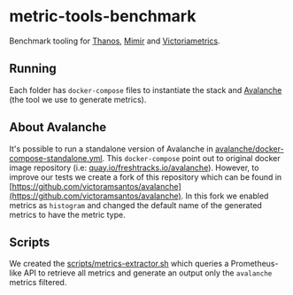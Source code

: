 # metric-tools-benchmark
Benchmark tooling for [Thanos](https://thanos.io/), [Mimir](https://grafana.com/oss/mimir/) and [Victoriametrics](https://victoriametrics.com/). 

## Running

Each folder has `docker-compose` files to instantiate the stack and [Avalanche](https://github.com/prometheus-community/avalanche) (the tool we use
to generate metrics).

## About Avalanche

It's possible to run a standalone version of Avalanche in [avalanche/docker-compose-standalone.yml](avalanche/docker-compose-standalone.yml). 
This `docker-compose` point out to original docker image repository (i.e: [quay.io/freshtracks.io/avalanche](https://quay.io/repository/freshtracks.io/avalanche)).
However, to improve our tests we create a fork of this repository which can be found in [https://github.com/victoramsantos/avalanche](https://github.com/victoramsantos/avalanche).
In this fork we enabled metrics as `histogram` and changed the default name of the generated metrics to have the metric type.

## Scripts

We created the [scripts/metrics-extractor.sh](scripts/metrics-extractor.sh) which queries a Prometheus-like API to 
retrieve all metrics and generate an output only the `avalanche` metrics filtered.